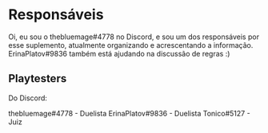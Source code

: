 # Responsáveis

Oi, eu sou o thebluemage#4778 no Discord, e sou um dos responsáveis por esse suplemento, atualmente organizando e acrescentando a informação. ErinaPlatov#9836 também está ajudando na discussão de regras :)

## Playtesters

Do Discord:

thebluemage#4778 - Duelista
ErinaPlatov#9836 - Duelista
Tonico#5127 - Juiz
